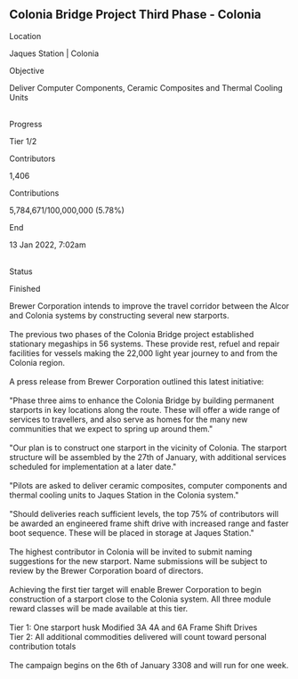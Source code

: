 ## Colonia Bridge Project Third Phase - Colonia

Location

Jaques Station \| Colonia

Objective

Deliver Computer Components, Ceramic Composites and Thermal Cooling
Units

\
Progress

Tier 1/2

Contributors

1,406

Contributions

5,784,671/100,000,000 (5.78%)

End

13 Jan 2022, 7:02am

\
Status

Finished

Brewer Corporation intends to improve the travel corridor between the
Alcor and Colonia systems by constructing several new starports.\
\
The previous two phases of the Colonia Bridge project established
stationary megaships in 56 systems. These provide rest, refuel and
repair facilities for vessels making the 22,000 light year journey to
and from the Colonia region.\
\
A press release from Brewer Corporation outlined this latest
initiative:\
\
\"Phase three aims to enhance the Colonia Bridge by building permanent
starports in key locations along the route. These will offer a wide
range of services to travellers, and also serve as homes for the many
new communities that we expect to spring up around them.\"\
\
\"Our plan is to construct one starport in the vicinity of Colonia. The
starport structure will be assembled by the 27th of January, with
additional services scheduled for implementation at a later date.\"\
\
\"Pilots are asked to deliver ceramic composites, computer components
and thermal cooling units to Jaques Station in the Colonia system.\"\
\
\"Should deliveries reach sufficient levels, the top 75% of contributors
will be awarded an engineered frame shift drive with increased range and
faster boot sequence. These will be placed in storage at Jaques
Station.\"\
\
The highest contributor in Colonia will be invited to submit naming
suggestions for the new starport. Name submissions will be subject to
review by the Brewer Corporation board of directors.\
\
Achieving the first tier target will enable Brewer Corporation to begin
construction of a starport close to the Colonia system. All three module
reward classes will be made available at this tier.\
\
Tier 1: One starport husk Modified 3A 4A and 6A Frame Shift Drives\
Tier 2: All additional commodities delivered will count toward personal
contribution totals\
\
The campaign begins on the 6th of January 3308 and will run for one
week.
